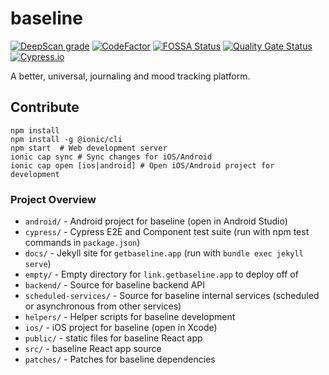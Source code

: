# baseline
[![DeepScan grade](https://deepscan.io/api/teams/15815/projects/20905/branches/583898/badge/grade.svg)](https://deepscan.io/dashboard#view=project&tid=15815&pid=20905&bid=583898)
[![CodeFactor](https://www.codefactor.io/repository/github/nkalupahana/baseline/badge)](https://www.codefactor.io/repository/github/nkalupahana/baseline)
[![FOSSA Status](https://app.fossa.com/api/projects/git%2Bgithub.com%2Fnkalupahana%2Fmoody.svg?type=small)](https://app.fossa.com/projects/git%2Bgithub.com%2Fnkalupahana%2Fmoody?ref=badge_small)
[![Quality Gate Status](https://sonarcloud.io/api/project_badges/measure?project=baseline&metric=alert_status)](https://sonarcloud.io/summary/new_code?id=baseline)
[![Cypress.io](https://img.shields.io/badge/tested%20with-Cypress-04C38E.svg)](https://www.cypress.io/)

A better, universal, journaling and mood tracking platform.

## Contribute

```
npm install
npm install -g @ionic/cli
npm start  # Web development server
ionic cap sync # Sync changes for iOS/Android
ionic cap open [ios|android] # Open iOS/Android project for development
```

### Project Overview
- `android/` - Android project for baseline (open in Android Studio)
- `cypress/` - Cypress E2E and Component test suite (run with npm test commands in `package.json`)
- `docs/` - Jekyll site for `getbaseline.app` (run with `bundle exec jekyll serve`)
- `empty/` - Empty directory for `link.getbaseline.app` to deploy off of
- `backend/` - Source for baseline backend API
- `scheduled-services/` - Source for baseline internal services (scheduled or asynchronous from other services)
- `helpers/` - Helper scripts for baseline development
- `ios/` - iOS project for baseline (open in Xcode)
- `public/` - static files for baseline React app
- `src/` - baseline React app source
- `patches/` - Patches for baseline dependencies
